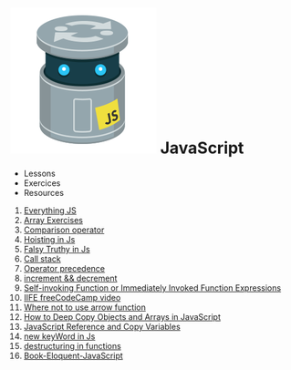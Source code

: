 # ![](./img/js.gif) JavaScript

- Lessons
- Exercices
- Resources

1. [Everything JS](https://javascript.info/)
2. [Array Exercises](https://www.freecodecamp.org/learn/javascript-algorithms-and-data-structures/basic-javascript/store-multiple-values-in-one-variable-using-javascript-arrays)
3. [Comparison operator](https://illustrated.dev/fruit-comparison)
4. [Hoisting in Js](https://gomakethings.com/function-expressions-vs-function-declarations/)
5. [Falsy Truthy in Js](https://developer.mozilla.org/en-US/docs/Glossary/Falsy)
6. [Call stack](https://www.youtube.com/watch?v=W8AeMrVtFLY)
7. [Operator precedence](https://developer.mozilla.org/en-US/docs/Web/JavaScript/Reference/Operators/Operator_Precedence)
8. [increment && decrement](https://codeburst.io/javascript-increment-and-decrement-8c223858d5ed)
9. [Self-invoking Function or Immediately Invoked Function Expressions](https://blog.mgechev.com/2012/08/29/self-invoking-functions-in-javascript-or-immediately-invoked-function-expression/)
10. [IIFE freeCodeCamp video](https://www.youtube.com/watch?v=3cbiZV4H22c)
11. [Where not to use arrow function](https://wesbos.com/arrow-function-no-no/)
12. [How to Deep Copy Objects and Arrays in JavaScript](https://medium.com/javascript-in-plain-english/how-to-deep-copy-objects-and-arrays-in-javascript-7c911359b089)
13. [JavaScript Reference and Copy Variables](https://hackernoon.com/javascript-reference-and-copy-variables-b0103074fdf0)
14. [new keyWord in Js](https://developer.mozilla.org/en-US/docs/Web/JavaScript/Reference/Operators/new)
15. [destructuring in functions](https://simonsmith.io/destructuring-objects-as-function-parameters-in-es6)
16. [Book-Eloquent-JavaScript](https://eloquentjavascript.net/)
